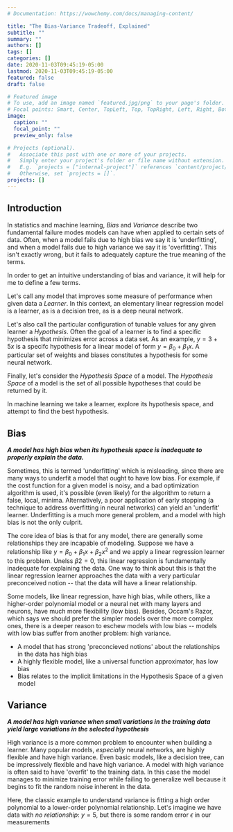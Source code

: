 ```yaml
---
# Documentation: https://wowchemy.com/docs/managing-content/

title: "The Bias-Variance Tradeoff, Explained"
subtitle: ""
summary: ""
authors: []
tags: []
categories: []
date: 2020-11-03T09:45:19-05:00
lastmod: 2020-11-03T09:45:19-05:00
featured: false
draft: false

# Featured image
# To use, add an image named `featured.jpg/png` to your page's folder.
# Focal points: Smart, Center, TopLeft, Top, TopRight, Left, Right, BottomLeft, Bottom, BottomRight.
image:
  caption: ""
  focal_point: ""
  preview_only: false

# Projects (optional).
#   Associate this post with one or more of your projects.
#   Simply enter your project's folder or file name without extension.
#   E.g. `projects = ["internal-project"]` references `content/project/deep-learning/index.md`.
#   Otherwise, set `projects = []`.
projects: []
---
```


## Introduction

In statistics and machine learning, *Bias* and *Variance* describe two fundamental failure modes models can have when applied to certain sets of data.  Often, when a model fails due to high bias we say it is 'underfitting', and when a model fails due to high variance we say it is 'overfitting'.  This isn't exactly wrong, but it fails to adequately capture the true meaning of the terms.

In order to get an intuitive understanding of bias and variance, it will help for me to define a few terms.

Let's call any model that improves some measure of performance when given data a *Learner*.  In this context, an elementary linear regression model is a learner, as is a decision tree, as is a deep neural network.  

Let's also call the particular configuration of tunable values for any given learner a *Hypothesis*.  Often the goal of a learner is to find a specific hypothesis that minimizes error across a data set.  As an example, $y = 3 + 5x$ is a specifc hypothesis for a linear model of form $y = \beta_0 + \beta_1 x$.  A particular set of weights and biases constitutes a hypothesis for some neural network.

Finally, let's consider the *Hypothesis Space* of a model.  The *Hypothesis Space* of a model is the set of all possible hypotheses that could be returned by it.

In machine learning we take a learner, explore its hypothesis space, and attempt to find the best hypothesis.

## Bias

***A model has high bias when its hypothesis space is inadequate to properly explain the data.***

Sometimes, this is termed 'underfitting' which is misleading, since there are many ways to underfit a model that ought to have low bias.  For example, if the cost function for a given model is noisy, and a bad optimization algorithm is used, it's possible (even likely) for the algorithm to return a false, local, minima.  Alternatively, a poor application of early stopping (a technique to address overfitting in neural networks) can yield an 'underfit' learner.  Underfitting is a much more general problem, and a model with high bias is not the only culprit.

The core idea of bias is that for any model, there are generally some relationships they are incapable of modeling.  Suppose we have a relationship like $y = \beta_0 + \beta_1 x + \beta_2 x^2$ and we apply a linear regression learner to this problem.  Unelss $\beta2=0$, this linear regression is fundamentally inadequate for explaining the data.  One way to think about this is that the linear regression learner approaches the data with a very particular preconceived notion -- that the data will have a linear relationship.

Some models, like linear regression, have high bias, while others, like a higher-order polynomial model or a neural net with many layers and neurons, have much more flexibility (low bias).  Besides, Occam's Razor, which says we should prefer the simpler models over the more complex ones, there is a deeper reason to eschew models with low bias -- models with low bias suffer from another problem: high variance.

* A model that has strong 'preconcieved notions' about the relationships in the data has high bias
* A highly flexible model, like a universal function approximator, has low bias
* Bias relates to the implicit limitations in the Hypothesis Space of a given model

## Variance

***A model has high variance when small variations in the training data yield large variations in the selected hypothesis***

High variance is a more common problem to encounter when building a learner.  Many popular models, *especially* neural networks, are highly flexible and have high variance.  Even basic models, like a decision tree, can be impressively flexible and have high variance.  A model with high variance is often said to have 'overfit' to the training data.  In this case the model manages to minimize training error while failing to generalize well because it begins to fit the random noise inherent in the data.

Here, the classic example to understand variance is fitting a high order polynomial to a lower-order polynomial relationship.  Let's imagine we have data with *no relationship*: $y = 5$, but there is some random error $\epsilon$ in our measurements